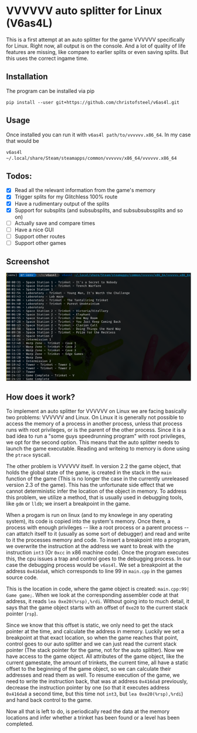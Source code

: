 VVVVVV auto splitter for Linux (V6as4L)
=======================================

This is a first attempt at an auto splitter for the game VVVVVV specifically for Linux. Right now, all output is on the console. And a lot of quality of life features are missing, like compare to earlier splits or even saving splits. But this uses the correct ingame time.

## Installation

The program can be installed via pip

```
pip install --user git+https://github.com/christofsteel/v6as4l.git
```

## Usage

Once installed you can run it with `v6as4l path/to/vvvvvv.x86_64`. In my case that would be

```
v6as4l ~/.local/share/Steam/steamapps/common/vvvvvv/x86_64/vvvvvv.x86_64
```

## Todos:

 - [X] Read all the relevant information from the game's memory
 - [X] Trigger splits for my Glitchless 100% route
 - [X] Have a rudimentary output of the splits
 - [X] Support for subsplits (and subsubsplits, and subsubsubssplits and so on)
 - [ ] Actually save and compare times
 - [ ] Have a nice GUI
 - [ ] Support other routes
 - [ ] Support other games

## Screenshot

![Screenshot](v6as4l.png)

## How does it work?

To implement an auto splitter for VVVVVV on Linux we are facing basically two problems: VVVVVV and Linux. On Linux it is generally not possible to access the memory of a process in another process, unless that process runs with root privileges, or is the parent of the other process. Since it is a bad idea to run a "some guys speedrunning program" with root privileges, we opt for the second option. This means that the auto splitter needs to launch the game executable. Reading and writeing to memory is done using the `ptrace` syscall.

The other problem is VVVVVV itself. In version 2.2 the game object, that holds the global state of the game, is created in the stack in the `main` function of the game (This is no longer the case in the currently unreleased version 2.3 of the game). This has the unfortunate side effect that we cannot deterministic infer the location of the object in memory. To address this problem, we utilize a method, that is usually used in debugging tools, like `gdm` or `lldb`; we insert a breakpoint in the game.

When a progam is run on linux (and to my knowlege in any operating system), its code is copied into the system's memory. Once there, a process with enough privileges -- like a root process or a parent process -- can attatch itself to it (usually as some sort of debugger) and read and write to it the processes memory and code. To insert a breakpoint into a program, we overwrite the instruction at the address we want to break with the instruction `int3` (Or `0xcc` in x86 machine code). Once the program executes this, the cpu issues a trap and control goes to the debugging process. In our case the debugging process would be `v6as4l`. We set a breakpoint at the address `0x416da8`, which corresponds to line 99 in `main.cpp` in the games source code.

This is the location in code, where the game object is created: `main.cpp:99| Game game;`. When we look at the corresponding assembler code at that address, it reads `lea 0xe20(%rsp),%rdi`. Without going into to much detail, it says that the game object starts with an offset of `0xe20` to the current stack pointer (`rsp`).

Since we know that this offset is static, we only need to get the stack pointer at the time, and calculate the address in memory. Luckily we set a breakpoint at that exact location, so when the game reaches that point, control goes to our auto splitter and we can just read the current stack pointer (The stack pointer for the game, not for the auto splitter). Now we have access to the game object. All attributes of the game object, like the current gamestate, the amount of trinkets, the current time, all have a static offset to the beginning of the game object, so we can calculate their addresses and read them as well. To resume execution of the game, we need to write the instruction back, that was at address `0x416da8` previously, decrease the instruction pointer by one (so that it executes address `0x416da8` a second time, but this time not `int3`, but `lea 0xe20(%rsp),%rdi`) and hand back control to the game.

Now all that is left to do, is periodically read the data at the memory locations and infer whether a trinket has been found or a level has been completed.
